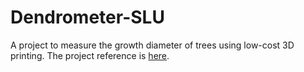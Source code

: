 # Dendrometer-SLU
A project to measure the growth diameter of trees using low-cost 3D printing. The project reference is [here](https://github.com/OPEnSLab-OSU/Dendrometer).
